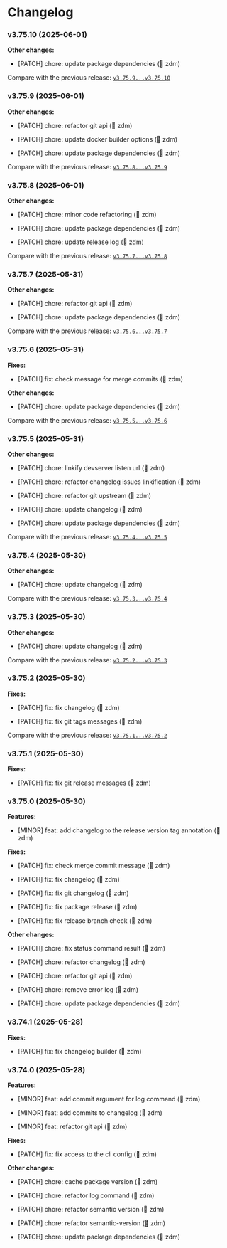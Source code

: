 # Changelog

### v3.75.10 (2025-06-01)

**Other changes:**

- \[PATCH] chore: update package dependencies (👬 zdm)

Compare with the previous release: [`v3.75.9...v3.75.10`](https://github.com/softvisio-node/cli/compare/v3.75.9...v3.75.10)

### v3.75.9 (2025-06-01)

**Other changes:**

- \[PATCH] chore: refactor git api (👬 zdm)

- \[PATCH] chore: update docker builder options (👬 zdm)

- \[PATCH] chore: update package dependencies (👬 zdm)

Compare with the previous release: [`v3.75.8...v3.75.9`](https://github.com/softvisio-node/cli/compare/v3.75.8...v3.75.9)

### v3.75.8 (2025-06-01)

**Other changes:**

- \[PATCH] chore: minor code refactoring (👬 zdm)

- \[PATCH] chore: update package dependencies (👬 zdm)

- \[PATCH] chore: update release log (👬 zdm)

Compare with the previous release: [`v3.75.7...v3.75.8`](https://github.com/softvisio-node/cli/compare/v3.75.7...v3.75.8)

### v3.75.7 (2025-05-31)

**Other changes:**

- \[PATCH] chore: refactor git api (👬 zdm)

- \[PATCH] chore: update package dependencies (👬 zdm)

Compare with the previous release: [`v3.75.6...v3.75.7`](https://github.com/softvisio-node/cli/compare/v3.75.6...v3.75.7)

### v3.75.6 (2025-05-31)

**Fixes:**

- \[PATCH] fix: check message for merge commits (👬 zdm)

**Other changes:**

- \[PATCH] chore: update package dependencies (👬 zdm)

Compare with the previous release: [`v3.75.5...v3.75.6`](https://github.com/softvisio-node/cli/compare/v3.75.5...v3.75.6)

### v3.75.5 (2025-05-31)

**Other changes:**

- \[PATCH] chore: linkify devserver listen url (👬 zdm)

- \[PATCH] chore: refactor changelog issues linkification (👬 zdm)

- \[PATCH] chore: refactor git upstream (👬 zdm)

- \[PATCH] chore: update changelog (👬 zdm)

- \[PATCH] chore: update package dependencies (👬 zdm)

Compare with the previous release: [`v3.75.4...v3.75.5`](https://github.com/softvisio-node/cli/compare/v3.75.4...v3.75.5)

### v3.75.4 (2025-05-30)

**Other changes:**

- \[PATCH] chore: update changelog (👬 zdm)

Compare with the previous release: [`v3.75.3...v3.75.4`](https://github.com/softvisio-node/cli/compare/v3.75.3...v3.75.4)

### v3.75.3 (2025-05-30)

**Other changes:**

- \[PATCH] chore: update changelog (👬 zdm)

Compare with the previous release: [`v3.75.2...v3.75.3`](https://github.com/softvisio-node/cli/compare/v3.75.2...v3.75.3)

### v3.75.2 (2025-05-30)

**Fixes:**

- \[PATCH] fix: fix changelog (👬 zdm)

- \[PATCH] fix: fix git tags messages (👬 zdm)

Compare with the previous release: [`v3.75.1...v3.75.2`](https://github.com/softvisio-node/cli/compare/v3.75.1...v3.75.2)

### v3.75.1 (2025-05-30)

**Fixes:**

- \[PATCH] fix: fix git release messages (👬 zdm)

### v3.75.0 (2025-05-30)

**Features:**

- \[MINOR] feat: add changelog to the release version tag annotation (👬 zdm)

**Fixes:**

- \[PATCH] fix: check merge commit message (👬 zdm)

- \[PATCH] fix: fix changelog (👬 zdm)

- \[PATCH] fix: fix git changelog (👬 zdm)

- \[PATCH] fix: fix package release (👬 zdm)

- \[PATCH] fix: fix release branch check (👬 zdm)

**Other changes:**

- \[PATCH] chore: fix status command result (👬 zdm)

- \[PATCH] chore: refactor changelog (👬 zdm)

- \[PATCH] chore: refactor git api (👬 zdm)

- \[PATCH] chore: remove error log (👬 zdm)

- \[PATCH] chore: update package dependencies (👬 zdm)

### v3.74.1 (2025-05-28)

**Fixes:**

- \[PATCH] fix: fix changelog builder (👬 zdm)

### v3.74.0 (2025-05-28)

**Features:**

- \[MINOR] feat: add commit argument for log command (👬 zdm)

- \[MINOR] feat: add commits to changelog (👬 zdm)

- \[MINOR] feat: refactor git api (👬 zdm)

**Fixes:**

- \[PATCH] fix: fix access to the cli config (👬 zdm)

**Other changes:**

- \[PATCH] chore: cache package version (👬 zdm)

- \[PATCH] chore: refactor log command (👬 zdm)

- \[PATCH] chore: refactor semantic version (👬 zdm)

- \[PATCH] chore: refactor semantic-version (👬 zdm)

- \[PATCH] chore: update package dependencies (👬 zdm)
